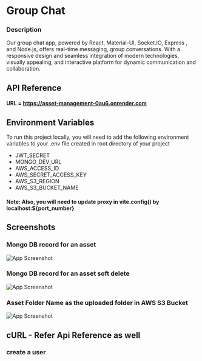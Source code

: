 # Group Chat

### Description
Our group chat app, powered by React, Material-UI, Socket.IO, Express , and Node.js, offers real-time messaging, group conversations. With a responsive design and seamless integration of modern technologies,  visually appealing, and interactive platform for dynamic communication and collaboration.






## API Reference

#### URL = https://asset-management-0au6.onrender.com









## Environment Variables

To run this project locally, you will need to add the following environment variables to your .env file created in root directory of your project

- JWT_SECRET
- MONGO_DEV_URL
- AWS_ACCESS_ID
- AWS_SECRET_ACCESS_KEY
- AWS_S3_REGION
- AWS_S3_BUCKET_NAME

#### Note: Also, you will need to update proxy in vite.config() by localhost:${port_number}

## Screenshots

### Mongo DB record for an asset

![App Screenshot](./screenshots/assetDbRecord.jpg)

### Mongo DB record for an asset soft delete

![App Screenshot](./screenshots/assetSoftDeleteDbRecord.jpg)

### Asset Folder Name as the uploaded folder in AWS S3 Bucket

![App Screenshot](./screenshots/assetBucketRecord.jpg)

## cURL - Refer Api Reference as well

### create a user
